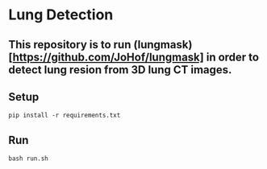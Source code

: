 # Lung Detection
This repository is to run (lungmask)[https://github.com/JoHof/lungmask] in order to detect lung resion from 3D lung CT images.
---
## Setup
```
pip install -r requirements.txt
```
## Run
```
bash run.sh
```